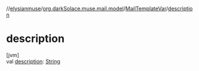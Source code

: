 //[elysianmuse](../../../index.md)/[org.darkSolace.muse.mail.model](../index.md)/[MailTemplateVar](index.md)/[description](description.md)

# description

[jvm]\
val [description](description.md): [String](https://kotlinlang.org/api/latest/jvm/stdlib/kotlin/-string/index.html)
